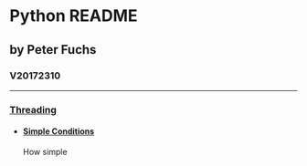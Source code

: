# Python README
## by Peter Fuchs
### V20172310

---

### [Threading](/threading)

 * #### [Simple Conditions](/threading/simple_condition_variable.py)
   How simple
